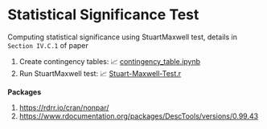 # Statistical Significance Test 

Computing statistical significance using StuartMaxwell test, details in `Section IV.C.1` of paper

1. Create contingency tables: :chart_with_upwards_trend: [contingency_table.ipynb](https://github.com/manjaryp/GANvsGraphicsvsReal/blob/main/Statistical%20significance/contingency_table.ipynb)  </br>
2. Run StuartMaxwell test: :chart_with_upwards_trend: [Stuart-Maxwell-Test.r](https://github.com/manjaryp/GANvsGraphicsvsReal/blob/main/Statistical%20significance/Stuart-Maxwell-Test.r) 

**Packages** </br>
1. https://rdrr.io/cran/nonpar/ </br>
2. https://www.rdocumentation.org/packages/DescTools/versions/0.99.43 </br>
